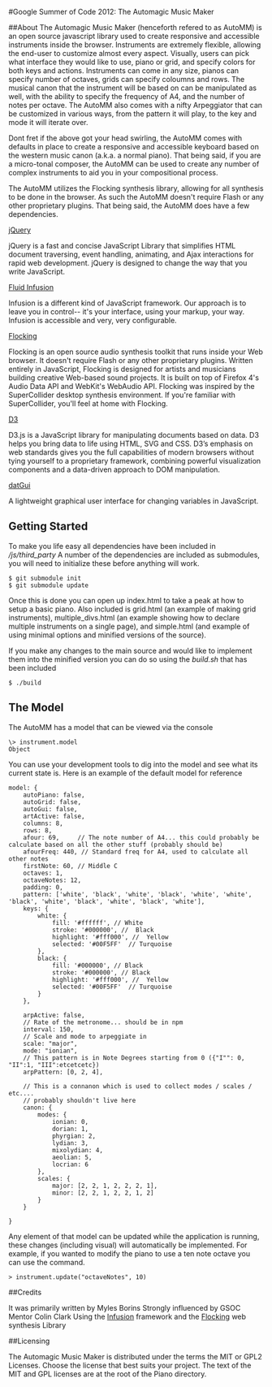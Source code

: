 #Google Summer of Code 2012: The Automagic Music Maker

##About
The Automagic Music Maker (henceforth refered to as AutoMM) is an open source javascript library used to create responsive and accessible instruments inside the browser.  Instruments are extremely flexible, allowing the end-user to customize almost every aspect. Visually, users can pick what interface they would like to use, piano or grid, and specify colors for both keys and actions.  Instruments can come in any size, pianos can specify number of octaves, grids can specify coloumns and rows.  The musical canon that the instrument will be based on can be manipulated as well, with the ability to specify the frequency of A4, and the number of notes per octave.  The AutoMM also comes with a nifty Arpeggiator that can be customized in various ways, from the pattern it will play, to the key and mode it will iterate over.  

Dont fret if the above got your head swirling, the AutoMM comes with defaults in place to create a responsive and accessible keyboard based on the western music canon (a.k.a. a normal piano).  That being said, if you are a micro-tonal composer, the AutoMM can be used to create any number of complex instruments to aid you in your compositional process.

The AutoMM utilizes the Flocking synthesis library, allowing for all synthesis to be done in the browser. As such the AutoMM doesn't require Flash or any other proprietary plugins. That being said, the AutoMM does have a few dependencies.  

[jQuery](http://jquery.com/) 

jQuery is a fast and concise JavaScript Library that simplifies HTML document traversing, event handling, animating, and Ajax interactions for rapid web development. jQuery is designed to change the way that you write JavaScript.

[Fluid Infusion](http://www.fluidproject.org/products/infusion/) 

Infusion is a different kind of JavaScript framework. Our approach is to leave you in control-- it's your interface, using your markup, your way. Infusion is accessible and very, very configurable.

[Flocking](http://flockingjs.org/)

Flocking is an open source audio synthesis toolkit that runs inside your Web browser. It doesn't require Flash or any other proprietary plugins. Written entirely in JavaScript, Flocking is designed for artists and musicians building creative Web-based sound projects. It is built on top of Firefox 4's Audio Data API and WebKit's WebAudio API. Flocking was inspired by the SuperCollider desktop synthesis environment. If you're familiar with SuperCollider, you'll feel at home with Flocking.

[D3](http://d3js.org/)

D3.js is a JavaScript library for manipulating documents based on data. D3 helps you bring data to life using HTML, SVG and CSS. D3’s emphasis on web standards gives you the full capabilities of modern browsers without tying yourself to a proprietary framework, combining powerful visualization components and a data-driven approach to DOM manipulation. 

[datGui](http://workshop.chromeexperiments.com/examples/gui)

A lightweight graphical user interface for changing variables in JavaScript. 

## Getting Started

To make you life easy all dependencies have been included in */js/third_party*  A number of the dependencies are included as submodules, you will need to initialize these before anything will work.

````
$ git submodule init
$ git submodule update
````

Once this is done you can open up index.html to take a peak at how to setup a basic piano.  Also included is grid.html (an example of making grid instruments), multiple_divs.html (an example showing how to declare multiple instruments on a single page), and simple.html (and example of using minimal options and minified versions of the source).

If you make any changes to the main source and would like to implement them into the minified version you can do so using the *build.sh* that has been included

````
$ ./build
````

## The Model

The AutoMM has a model that can be viewed via the console
````
\> instrument.model
Object
````
You can use your development tools to dig into the model and see what its current state is. Here is an example of the default model for reference
````
model: {
    autoPiano: false,
    autoGrid: false,
    autoGui: false,
    artActive: false,
    columns: 8,
    rows: 8,
    afour: 69,     // The note number of A4... this could probably be calculate based on all the other stuff (probably should be)
    afourFreq: 440, // Standard freq for A4, used to calculate all other notes
    firstNote: 60, // Middle C
    octaves: 1,
    octaveNotes: 12,
    padding: 0,
    pattern: ['white', 'black', 'white', 'black', 'white', 'white', 'black', 'white', 'black', 'white', 'black', 'white'],
    keys: {
        white: {
            fill: '#ffffff', // White
            stroke: '#000000', //  Black
            highlight: '#fff000', //  Yellow
            selected: '#00F5FF'  // Turquoise
        },
        black: {
            fill: '#000000', // Black
            stroke: '#000000', // Black
            highlight: '#fff000', //  Yellow
            selected: '#00F5FF'  // Turquoise
        }
    },

    arpActive: false,
    // Rate of the metronome... should be in npm
    interval: 150,
    // Scale and mode to arpeggiate in
    scale: "major",
    mode: "ionian",
    // This pattern is in Note Degrees starting from 0 ({"I"": 0, "II":1, "III":etcetcetc})
    arpPattern: [0, 2, 4],

    // This is a connanon which is used to collect modes / scales / etc.... 
    // probably shouldn't live here
    canon: {
        modes: {
            ionian: 0,
            dorian: 1,
            phyrgian: 2,
            lydian: 3,
            mixolydian: 4,
            aeolian: 5,
            locrian: 6
        },
        scales: {
            major: [2, 2, 1, 2, 2, 2, 1],
            minor: [2, 2, 1, 2, 2, 1, 2]
        }
    }

}
````
Any element of that model can be updated while the application is running, these changes (including visual) will automatically be implemented. For example, if you wanted to modify the piano to use a ten note octave you can use the command.
````
> instrument.update("octaveNotes", 10)
````

##Credits

It was primarily written by Myles Borins
Strongly influenced by GSOC Mentor Colin Clark
Using the [Infusion](http://www.fluidproject.org/products/infusion/) framework and the [Flocking](https://www.github.com/colinbdclark/Flocking/) web synthesis Library


##Licensing

The Automagic Music Maker is distributed under the terms the MIT or GPL2 Licenses. 
Choose the license that best suits your project. The text of the MIT and GPL 
licenses are at the root of the Piano directory. 

